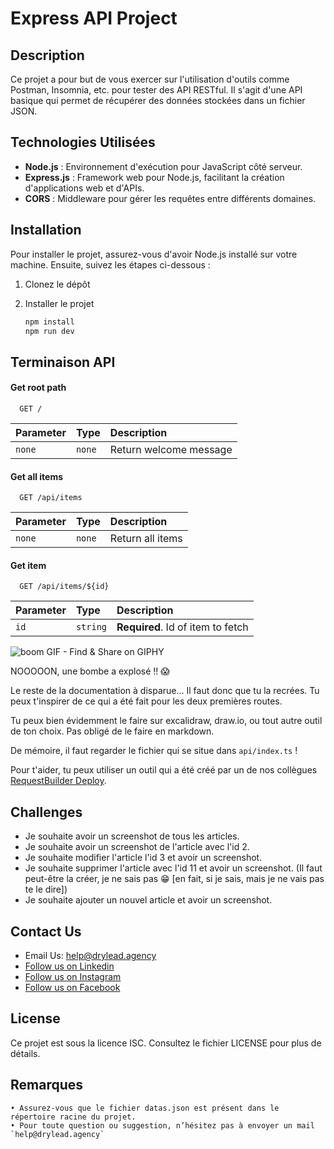 # Express API Project

## Description

Ce projet a pour but de vous exercer sur l'utilisation d'outils comme Postman, Insomnia, etc. pour tester des API RESTful. Il s'agit d'une API basique qui permet de récupérer des données stockées dans un fichier JSON.

## Technologies Utilisées

-   **Node.js** : Environnement d'exécution pour JavaScript côté serveur.
-   **Express.js** : Framework web pour Node.js, facilitant la création d'applications web et d'APIs.
-   **CORS** : Middleware pour gérer les requêtes entre différents domaines.

## Installation

Pour installer le projet, assurez-vous d'avoir Node.js installé sur votre machine. Ensuite, suivez les étapes ci-dessous :

1. Clonez le dépôt

2. Installer le projet

    ```bash
    npm install
    npm run dev
    ```

## Terminaison API

#### Get root path

```http
  GET /
```

| Parameter | Type   | Description            |
| :-------- | :----- | :--------------------- |
| `none`    | `none` | Return welcome message |

#### Get all items

```http
  GET /api/items
```

| Parameter | Type   | Description      |
| :-------- | :----- | :--------------- |
| `none`    | `none` | Return all items |

#### Get item

```http
  GET /api/items/${id}
```

| Parameter | Type     | Description                       |
| :-------- | :------- | :-------------------------------- |
| `id`      | `string` | **Required**. Id of item to fetch |

![boom GIF - Find & Share on GIPHY](https://media1.giphy.com/media/v1.Y2lkPTc5MGI3NjExMWhiM2Z0cjRwbHA0cXdxYjVxYjA3b2tzanBvcWFqZ2N6eTl2ajl3byZlcD12MV9pbnRlcm5hbF9naWZfYnlfaWQmY3Q9Zw/O3GqAYR9jFxLi/giphy.gif)

NOOOOON, une bombe a explosé !! 😱

Le reste de la documentation à disparue... Il faut donc que tu la recrées. Tu peux t'inspirer de ce qui a été fait pour les deux premières routes.

Tu peux bien évidemment le faire sur excalidraw, draw.io, ou tout autre outil de ton choix. Pas obligé de le faire en markdown.

De mémoire, il faut regarder le fichier qui se situe dans `api/index.ts` !

Pour t'aider, tu peux utiliser un outil qui a été créé par un de nos collègues [RequestBuilder Deploy](https://aimach.github.io/request-builder/).

## Challenges

-   Je souhaite avoir un screenshot de tous les articles.
-   Je souhaite avoir un screenshot de l'article avec l'id 2.
-   Je souhaite modifier l'article l'id 3 et avoir un screenshot.
-   Je souhaite supprimer l'article avec l'id 11 et avoir un screenshot. (Il faut peut-être la créer, je ne sais pas 😁 [en fait, si je sais, mais je ne vais pas te le dire])
-   Je souhaite ajouter un nouvel article et avoir un screenshot.

## Contact Us

-   Email Us: help@drylead.agency
-   [Follow us on Linkedin](https://www.linkedin.com/company/drylead)
-   [Follow us on Instagram](https://www.instagram.com/drylead/)
-   [Follow us on Facebook](https://facebook.com/drylead/)

## License

Ce projet est sous la licence ISC. Consultez le fichier LICENSE pour plus de détails.

## Remarques

    • Assurez-vous que le fichier datas.json est présent dans le répertoire racine du projet.
    • Pour toute question ou suggestion, n’hésitez pas à envoyer un mail `help@drylead.agency`
